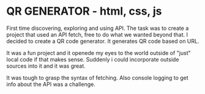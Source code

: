 # QR GENERATOR - html, css, js

First time discovering, exploring and using API.
The task was to create a project that used an API fetch, free to do what we wanted beyond that.
I decided to create a QR code generator. It generates QR code based on URL.

It was a fun project and it openede my eyes to the world outside of "just" local code if that makes sense. Suddenly i could incorporate outside sources into it and it was great.

It was tough to grasp the syntax of fetching.
Also console logging to get info about the API was a challenge.
